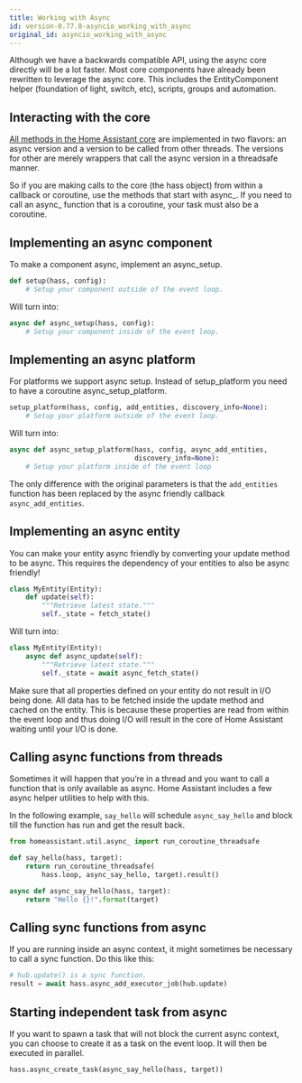 ```yaml
---
title: Working with Async
id: version-0.77.0-asyncio_working_with_async
original_id: asyncio_working_with_async
---
```


Although we have a backwards compatible API, using the async core directly will be a lot faster. Most core components have already been rewritten to leverage the async core. This includes the EntityComponent helper (foundation of light, switch, etc), scripts, groups and automation.

## Interacting with the core

[All methods in the Home Assistant core][dev-docs] are implemented in two flavors: an async version and a version to be called from other threads. The versions for other are merely wrappers that call the async version in a threadsafe manner.

So if you are making calls to the core (the hass object) from within a callback or coroutine, use the methods that start with async_. If you need to call an async_ function that is a coroutine, your task must also be a coroutine.

## Implementing an async component

To make a component async, implement an async_setup.

```python
def setup(hass, config):
    # Setup your component outside of the event loop.
```

Will turn into:

```python
async def async_setup(hass, config):
    # Setup your component inside of the event loop.
```

## Implementing an async platform

For platforms we support async setup. Instead of setup_platform you need to have a coroutine async_setup_platform.

```python
setup_platform(hass, config, add_entities, discovery_info=None):
    # Setup your platform outside of the event loop.
```

Will turn into:

```python
async def async_setup_platform(hass, config, async_add_entities,
                               discovery_info=None):
    # Setup your platform inside of the event loop
```

The only difference with the original parameters is that the `add_entities` function has been replaced by the async friendly callback `async_add_entities`.

## Implementing an async entity

You can make your entity async friendly by converting your update method to be async. This requires the dependency of your entities to also be async friendly!

```python
class MyEntity(Entity):
    def update(self):
        """Retrieve latest state."""
        self._state = fetch_state()
```

Will turn into:

```python
class MyEntity(Entity):
    async def async_update(self):
        """Retrieve latest state."""
        self._state = await async_fetch_state()
```

Make sure that all properties defined on your entity do not result in I/O being done. All data has to be fetched inside the update method and cached on the entity. This is because these properties are read from within the event loop and thus doing I/O will result in the core of Home Assistant waiting until your I/O is done.

## Calling async functions from threads

Sometimes it will happen that you’re in a thread and you want to call a function that is only available as async. Home Assistant includes a few async helper utilities to help with this.

In the following example, `say_hello` will schedule `async_say_hello` and block till the function has run and get the result back.

```python
from homeassistant.util.async_ import run_coroutine_threadsafe

def say_hello(hass, target):
    return run_coroutine_threadsafe(
        hass.loop, async_say_hello, target).result()

async def async_say_hello(hass, target):
    return "Hello {}!".format(target)
```

## Calling sync functions from async

If you are running inside an async context, it might sometimes be necessary to call a sync function. Do this like this:

```python
# hub.update() is a sync function.
result = await hass.async_add_executor_job(hub.update)
```

## Starting independent task from async

If you want to spawn a task that will not block the current async context, you can choose to create it as a task on the event loop. It will then be executed in parallel.

```python
hass.async_create_task(async_say_hello(hass, target))
```


[dev-docs]: https://dev-docs.home-assistant.io/en/master/api/core.html
[dev-docs-async]: https://dev-docs.home-assistant.io/en/dev/api/util.html#module-homeassistant.util.async
